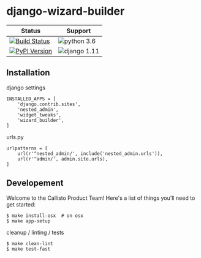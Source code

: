 # django-wizard-builder

| Status | Support |
| --- | --- |
| [![Build Status][build-img]][build-url] | ![python 3.6][python36] |
| [![PyPI Version][pypi-img]][pypi-url] | ![django 1.11][django111] |

[build-img]: https://travis-ci.org/SexualHealthInnovations/django-wizard-builder.png?branch=master
[build-url]: https://travis-ci.org/SexualHealthInnovations/django-wizard-builder
[pypi-img]: https://img.shields.io/pypi/v/django-wizard-builder.svg
[pypi-url]: https://pypi.python.org/pypi/django-wizard-builder

[python36]: https://img.shields.io/badge/python-3.6-green.svg
[django111]: https://img.shields.io/badge/django-1.11-yellowgreen.svg


## Installation

django settings

    INSTALLED_APPS = [
        'django.contrib.sites',
        'nested_admin',
        'widget_tweaks',
        'wizard_builder',
    ]


urls.py

    urlpatterns = [
        url(r'^nested_admin/', include('nested_admin.urls')),
        url(r'^admin/', admin.site.urls),
    ]


## Developement

Welcome to the Callisto Product Team! Here's a list of things you'll need to get started:

    $ make install-osx  # on osx
    $ make app-setup


cleanup / linting / tests

    $ make clean-lint
    $ make test-fast
